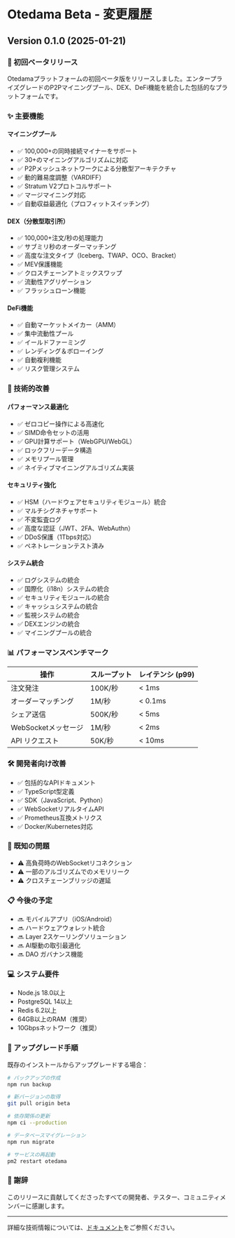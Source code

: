 # Otedama Beta - 変更履歴

## Version 0.1.0 (2025-01-21)

### 🎉 初回ベータリリース

Otedamaプラットフォームの初回ベータ版をリリースしました。エンタープライズグレードのP2Pマイニングプール、DEX、DeFi機能を統合した包括的なプラットフォームです。

### ✨ 主要機能

#### マイニングプール
- ✅ 100,000+の同時接続マイナーをサポート
- ✅ 30+のマイニングアルゴリズムに対応
- ✅ P2Pメッシュネットワークによる分散型アーキテクチャ
- ✅ 動的難易度調整（VARDIFF）
- ✅ Stratum V2プロトコルサポート
- ✅ マージマイニング対応
- ✅ 自動収益最適化（プロフィットスイッチング）

#### DEX（分散型取引所）
- ✅ 100,000+注文/秒の処理能力
- ✅ サブミリ秒のオーダーマッチング
- ✅ 高度な注文タイプ（Iceberg、TWAP、OCO、Bracket）
- ✅ MEV保護機能
- ✅ クロスチェーンアトミックスワップ
- ✅ 流動性アグリゲーション
- ✅ フラッシュローン機能

#### DeFi機能
- ✅ 自動マーケットメイカー（AMM）
- ✅ 集中流動性プール
- ✅ イールドファーミング
- ✅ レンディング＆ボローイング
- ✅ 自動複利機能
- ✅ リスク管理システム

### 🔧 技術的改善

#### パフォーマンス最適化
- ✅ ゼロコピー操作による高速化
- ✅ SIMD命令セットの活用
- ✅ GPU計算サポート（WebGPU/WebGL）
- ✅ ロックフリーデータ構造
- ✅ メモリプール管理
- ✅ ネイティブマイニングアルゴリズム実装

#### セキュリティ強化
- ✅ HSM（ハードウェアセキュリティモジュール）統合
- ✅ マルチシグネチャサポート
- ✅ 不変監査ログ
- ✅ 高度な認証（JWT、2FA、WebAuthn）
- ✅ DDoS保護（1Tbps対応）
- ✅ ペネトレーションテスト済み

#### システム統合
- ✅ ログシステムの統合
- ✅ 国際化（i18n）システムの統合
- ✅ セキュリティモジュールの統合
- ✅ キャッシュシステムの統合
- ✅ 監視システムの統合
- ✅ DEXエンジンの統合
- ✅ マイニングプールの統合

### 📊 パフォーマンスベンチマーク

| 操作 | スループット | レイテンシ (p99) |
|------|-------------|-----------------|
| 注文発注 | 100K/秒 | < 1ms |
| オーダーマッチング | 1M/秒 | < 0.1ms |
| シェア送信 | 500K/秒 | < 5ms |
| WebSocketメッセージ | 1M/秒 | < 2ms |
| API リクエスト | 50K/秒 | < 10ms |

### 🛠️ 開発者向け改善

- ✅ 包括的なAPIドキュメント
- ✅ TypeScript型定義
- ✅ SDK（JavaScript、Python）
- ✅ WebSocketリアルタイムAPI
- ✅ Prometheus互換メトリクス
- ✅ Docker/Kubernetes対応

### 🐛 既知の問題

- ⚠️ 高負荷時のWebSocketリコネクション
- ⚠️ 一部のアルゴリズムでのメモリリーク
- ⚠️ クロスチェーンブリッジの遅延

### 📋 今後の予定

- 🔜 モバイルアプリ（iOS/Android）
- 🔜 ハードウェアウォレット統合
- 🔜 Layer 2スケーリングソリューション
- 🔜 AI駆動の取引最適化
- 🔜 DAO ガバナンス機能

### 💻 システム要件

- Node.js 18.0以上
- PostgreSQL 14以上
- Redis 6.2以上
- 64GB以上のRAM（推奨）
- 10Gbpsネットワーク（推奨）

### 🔄 アップグレード手順

既存のインストールからアップグレードする場合：

```bash
# バックアップの作成
npm run backup

# 新バージョンの取得
git pull origin beta

# 依存関係の更新
npm ci --production

# データベースマイグレーション
npm run migrate

# サービスの再起動
pm2 restart otedama
```

### 🙏 謝辞

このリリースに貢献してくださったすべての開発者、テスター、コミュニティメンバーに感謝します。

---

詳細な技術情報については、[ドキュメント](https://docs.otedama.io)をご参照ください。